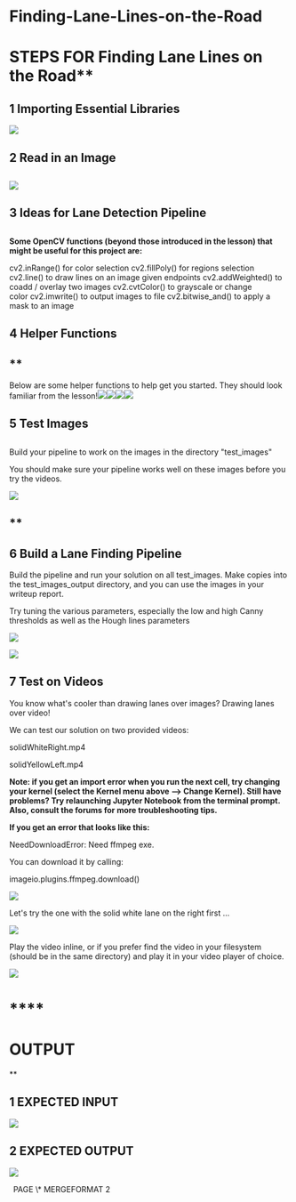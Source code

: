 # Finding-Lane-Lines-on-the-Road

 
# **STEPS FOR** Finding Lane Lines on the Road** 

## **1 Importing Essential Libraries**


![](Aspose.Words.aea41b8e-0f46-49be-9b6b-d88d3e4b7cc4.001.jpeg)




## **2  Read in an Image**
##


![](Aspose.Words.aea41b8e-0f46-49be-9b6b-d88d3e4b7cc4.002.jpeg) 








## **3 Ideas for Lane Detection Pipeline**
##


**Some OpenCV functions (beyond those introduced in the lesson) that might be useful for this project are:**

cv2.inRange() for color selection
cv2.fillPoly() for regions selection
cv2.line() to draw lines on an image given endpoints
cv2.addWeighted() to coadd / overlay two images cv2.cvtColor() to grayscale or change color cv2.imwrite() to output images to file
cv2.bitwise\_and() to apply a mask to an image

## **4 Helper Functions**
## **  


Below are some helper functions to help get you started. They should look familiar from the lesson!![](Aspose.Words.aea41b8e-0f46-49be-9b6b-d88d3e4b7cc4.003.jpeg)![](Aspose.Words.aea41b8e-0f46-49be-9b6b-d88d3e4b7cc4.004.jpeg)![](Aspose.Words.aea41b8e-0f46-49be-9b6b-d88d3e4b7cc4.005.jpeg)![](Aspose.Words.aea41b8e-0f46-49be-9b6b-d88d3e4b7cc4.006.jpeg)
## **5 Test Images**
##
Build your pipeline to work on the images in the directory "test\_images"

You should make sure your pipeline works well on these images before you try the videos.

![](Aspose.Words.aea41b8e-0f46-49be-9b6b-d88d3e4b7cc4.007.jpeg)
## **	
##






## **6 Build a Lane Finding Pipeline**

Build the pipeline and run your solution on all test\_images. Make copies into the test\_images\_output directory, and you can use the images in your writeup report.

Try tuning the various parameters, especially the low and high Canny thresholds as well as the Hough lines parameters

![](Aspose.Words.aea41b8e-0f46-49be-9b6b-d88d3e4b7cc4.008.jpeg)

![](Aspose.Words.aea41b8e-0f46-49be-9b6b-d88d3e4b7cc4.009.jpeg)


## **7 Test on Videos**

You know what's cooler than drawing lanes over images? Drawing lanes over video!

We can test our solution on two provided videos:

solidWhiteRight.mp4

solidYellowLeft.mp4

**Note: if you get an import error when you run the next cell, try changing your kernel (select the Kernel menu above --> Change Kernel). Still have problems? Try relaunching Jupyter Notebook from the terminal prompt. Also, consult the forums for more troubleshooting tips.**

**If you get an error that looks like this:**

NeedDownloadError: Need ffmpeg exe. 

You can download it by calling: 

imageio.plugins.ffmpeg.download()

![](Aspose.Words.aea41b8e-0f46-49be-9b6b-d88d3e4b7cc4.010.jpeg)

Let's try the one with the solid white lane on the right first ...

![](Aspose.Words.aea41b8e-0f46-49be-9b6b-d88d3e4b7cc4.011.jpeg)

Play the video inline, or if you prefer find the video in your filesystem (should be in the same directory) and play it in your video player of choice.

![](Aspose.Words.aea41b8e-0f46-49be-9b6b-d88d3e4b7cc4.012.jpeg)

















# **** 
# **OUTPUT** 
** 





## **1 EXPECTED INPUT** 


![](Aspose.Words.aea41b8e-0f46-49be-9b6b-d88d3e4b7cc4.013.jpeg)














## **2 EXPECTED OUTPUT** 


![](Aspose.Words.aea41b8e-0f46-49be-9b6b-d88d3e4b7cc4.013.jpeg)

` `PAGE   \\* MERGEFORMAT 2

